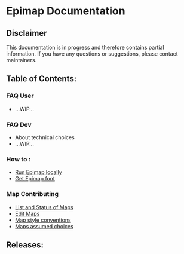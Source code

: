# Epimap Documentation

## Disclaimer

This documentation is in progress and therefore contains partial information. If you have any questions or suggestions, please contact maintainers.

## Table of Contents:

### FAQ User

- ...WIP...

### FAQ Dev

- About technical choices
- ...WIP...

### How to :
- [Run Epimap locally](how-to.md#run-epimap-locally)
- [Get Epimap font](how-to.md#get-epimap-font)

### Map Contributing
- [List and Status of Maps](map-list.md)
- [Edit Maps](map-contributing.md#edit-maps)
- [Map style conventions](map-contributing.md#map-style-conventions)
- [Maps assumed choices](map-contributing.md#maps-assumed-choices)

## Releases:
